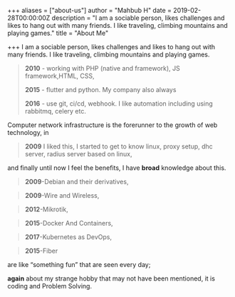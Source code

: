 +++
aliases = ["about-us"]
author = "Mahbub H"
date = 2019-02-28T00:00:00Z
description = "I am a sociable person, likes challenges and likes to hang out with many friends. I like traveling, climbing mountains and playing games."
title = "About Me"

+++
I am a sociable person, likes challenges and likes to hang out with many friends. I like traveling, climbing mountains and playing games.

> **2010** - working with PHP (native and framework), JS framework,HTML, CSS,
>
> **2015** - flutter and python. My company also always
>
> **2016** - use git, ci/cd, webhook. I like automation including using rabbitmq, celery etc.

Computer network infrastructure is the forerunner to the growth of web technology, in

> **2009** I liked this, I started to get to know linux, proxy setup, dhc server, radius server based on linux,

and finally until now I feel the benefits, I have **broad** knowledge about this.

> **2009**-Debian and their derivatives,

> **2009**-Wire and Wireless,

> **2012**-Mikrotik,

> **2015**-Docker And Containers,

> **2017**-Kubernetes as DevOps,

> **2015**-Fiber

are like “something fun” that are seen every day;

**again** about my strange hobby that may not have been mentioned, it is coding and Problem Solving.